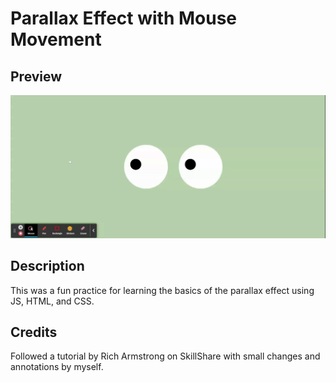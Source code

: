 # Parallax Effect with Mouse Movement

## Preview

![gif of two eyeballs on the center of a green background with the pupils moving around following mouse movement](assets/Googly%20Eyes.gif)

## Description

This was a fun practice for learning the basics of the parallax effect using JS, HTML, and CSS.

## Credits

Followed a tutorial by Rich Armstrong on SkillShare with small changes and annotations by myself.
